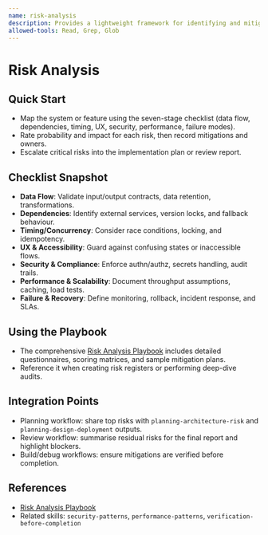 ```yaml
---
name: risk-analysis
description: Provides a lightweight framework for identifying and mitigating risks across data flow, dependencies, UX, security, performance, and recovery. Use during planning, review, or validation to surface high-impact risks early.
allowed-tools: Read, Grep, Glob
---
```


# Risk Analysis

## Quick Start
- Map the system or feature using the seven-stage checklist (data flow, dependencies, timing, UX, security, performance, failure modes).
- Rate probability and impact for each risk, then record mitigations and owners.
- Escalate critical risks into the implementation plan or review report.

## Checklist Snapshot
- **Data Flow**: Validate input/output contracts, data retention, transformations.
- **Dependencies**: Identify external services, version locks, and fallback behaviour.
- **Timing/Concurrency**: Consider race conditions, locking, and idempotency.
- **UX & Accessibility**: Guard against confusing states or inaccessible flows.
- **Security & Compliance**: Enforce authn/authz, secrets handling, audit trails.
- **Performance & Scalability**: Document throughput assumptions, caching, load tests.
- **Failure & Recovery**: Define monitoring, rollback, incident response, and SLAs.

## Using the Playbook
- The comprehensive [Risk Analysis Playbook](PLAYBOOK.md) includes detailed questionnaires, scoring matrices, and sample mitigation plans.
- Reference it when creating risk registers or performing deep-dive audits.

## Integration Points
- Planning workflow: share top risks with `planning-architecture-risk` and `planning-design-deployment` outputs.
- Review workflow: summarise residual risks for the final report and highlight blockers.
- Build/debug workflows: ensure mitigations are verified before completion.

## References
- [Risk Analysis Playbook](PLAYBOOK.md)
- Related skills: `security-patterns`, `performance-patterns`, `verification-before-completion`
